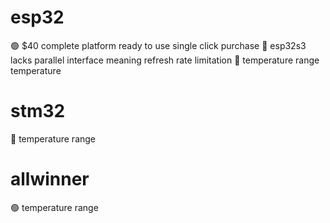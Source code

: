 # esp32

🟢 $40 complete platform ready to use single click purchase
🔴 esp32s3 lacks parallel interface meaning refresh rate limitation
🔴 temperature range temperature

# stm32

🔴 temperature range

# allwinner

🟢 temperature range